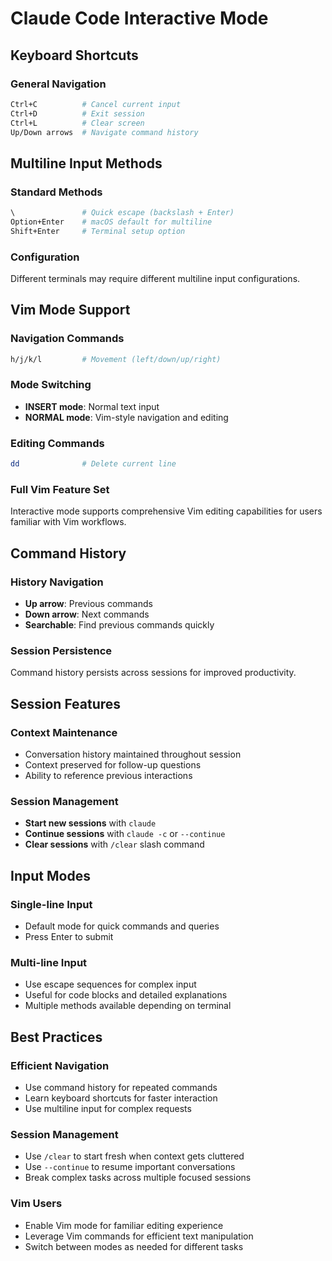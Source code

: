 # Claude Code Interactive Mode

## Keyboard Shortcuts

### General Navigation
```bash
Ctrl+C          # Cancel current input
Ctrl+D          # Exit session
Ctrl+L          # Clear screen
Up/Down arrows  # Navigate command history
```

## Multiline Input Methods

### Standard Methods
```bash
\               # Quick escape (backslash + Enter)
Option+Enter    # macOS default for multiline
Shift+Enter     # Terminal setup option
```

### Configuration
Different terminals may require different multiline input configurations.

## Vim Mode Support

### Navigation Commands
```bash
h/j/k/l         # Movement (left/down/up/right)
```

### Mode Switching
- **INSERT mode**: Normal text input
- **NORMAL mode**: Vim-style navigation and editing

### Editing Commands
```bash
dd              # Delete current line
```

### Full Vim Feature Set
Interactive mode supports comprehensive Vim editing capabilities for users familiar with Vim workflows.

## Command History

### History Navigation
- **Up arrow**: Previous commands
- **Down arrow**: Next commands  
- **Searchable**: Find previous commands quickly

### Session Persistence
Command history persists across sessions for improved productivity.

## Session Features

### Context Maintenance
- Conversation history maintained throughout session
- Context preserved for follow-up questions
- Ability to reference previous interactions

### Session Management
- **Start new sessions** with `claude`
- **Continue sessions** with `claude -c` or `--continue`
- **Clear sessions** with `/clear` slash command

## Input Modes

### Single-line Input
- Default mode for quick commands and queries
- Press Enter to submit

### Multi-line Input  
- Use escape sequences for complex input
- Useful for code blocks and detailed explanations
- Multiple methods available depending on terminal

## Best Practices

### Efficient Navigation
- Use command history for repeated commands
- Learn keyboard shortcuts for faster interaction
- Use multiline input for complex requests

### Session Management
- Use `/clear` to start fresh when context gets cluttered
- Use `--continue` to resume important conversations
- Break complex tasks across multiple focused sessions

### Vim Users
- Enable Vim mode for familiar editing experience
- Leverage Vim commands for efficient text manipulation
- Switch between modes as needed for different tasks